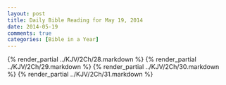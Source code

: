 ```yaml
---
layout: post
title: Daily Bible Reading for May 19, 2014
date: 2014-05-19
comments: true
categories: [Bible in a Year]
---
```

{% render_partial ../KJV/2Ch/28.markdown %}
{% render_partial ../KJV/2Ch/29.markdown %}
{% render_partial ../KJV/2Ch/30.markdown %}
{% render_partial ../KJV/2Ch/31.markdown %}
